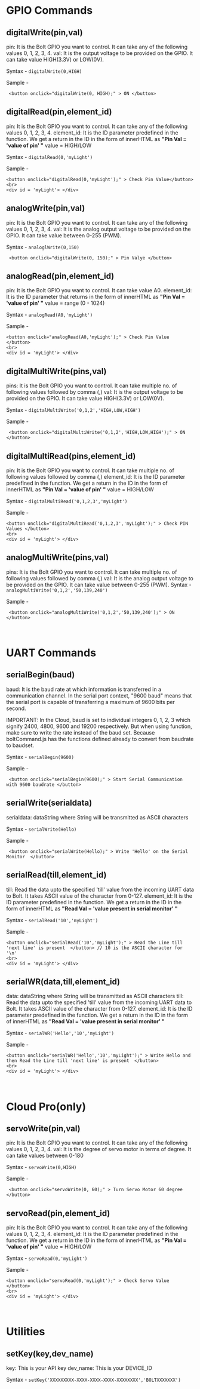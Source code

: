 # GPIO Commands

## digitalWrite(pin,val)

pin: It is the Bolt GPIO you want to control. It can take any of the following values 0, 1, 2, 3, 4.
val: It is the output voltage to be provided on the GPIO. It can take value HIGH(3.3V) or LOW(0V).

Syntax - `digitalWrite(0,HIGH)`

Sample - 
```
 <button onclick="digitalWrite(0, HIGH);" > ON </button>
```

## digitalRead(pin,element_id)

pin: It is the Bolt GPIO you want to control. It can take any of the following values 0, 1, 2, 3, 4.
element_id: It is the ID parameter predefined in the function. We get a return in the ID in the form of innerHTML as **"Pin Val = 'value of pin' "**
value = HIGH/LOW

Syntax - `digitalRead(0,'myLight')`

Sample -
```
<button onclick="digitalRead(0,'myLight');" > Check Pin Value</button>
<br>
<div id = 'myLight'> </div>
```

## analogWrite(pin,val)

pin: It is the Bolt GPIO you want to control. It can take any of the following values 0, 1, 2, 3, 4.
val: It is the analog output voltage to be provided on the GPIO. It can take value between 0-255 (PWM).

Syntax - `analoglWrite(0,150)`
```
 <button onclick="digitalWrite(0, 150);" > Pin Valye </button>
```

## analogRead(pin,element_id)

pin: It is the Bolt GPIO you want to control. It can take value A0.
element_id: It is the ID parameter that returns in the form of innerHTML as **"Pin Val = 'value of pin' "**
value = range (0 - 1024)

Syntax - `analogRead(A0,'myLight')`

Sample -
```
<button onclick="analogRead(A0,'myLight');" > Check Pin Value </button>
<br>
<div id = 'myLight'> </div>
```

## digitalMultiWrite(pins,val)

pins: It is the Bolt GPIO you want to control. It can take multiple no. of following values followed by comma (,)
val: It is the output voltage to be provided on the GPIO. It can take value HIGH(3.3V) or LOW(0V).

Syntax - `digitalMultiWrite('0,1,2','HIGH,LOW,HIGH')`

Sample - 
```
 <button onclick="digitalMultiWrite('0,1,2','HIGH,LOW,HIGH');" > ON </button>
```

## digitalMultiRead(pins,element_id)

pin: It is the Bolt GPIO you want to control. It can take multiple no. of following values followed by comma (,)
element_id: It is the ID parameter predefined in the function. We get a return in the ID in the form of innerHTML as **"Pin Val = 'value of pin' "**
value = HIGH/LOW

Syntax - `digitalMultiRead('0,1,2,3','myLight')`

Sample -
```
<button onclick="digitalMultiRead('0,1,2,3','myLight');" > Check PIN Values </button>
<br>
<div id = 'myLight'> </div>
```


## analogMultiWrite(pins,val)

pins: It is the Bolt GPIO you want to control. It can take multiple no. of following values followed by comma (,)
val: It is the analog output voltage to be provided on the GPIO. It can take value between 0-255 (PWM).
Syntax - `analogMultiWrite('0,1,2','50,139,240')`

Sample - 
```
 <button onclick="analogMultiWrite('0,1,2','50,139,240');" > ON </button>
```

<br>

# UART Commands

## serialBegin(baud)

baud: It is the baud rate at which information is transferred in a communication channel.  In the serial port context, "9600 baud" means that the serial port is capable of transferring a maximum of 9600 bits per second.

IMPORTANT: In the Cloud, baud is set to individual integers 0, 1, 2, 3 which signify 2400, 4800, 9600 and 19200 respectively. But when using function, make sure to write the rate instead of the baud set. Because boltCommand.js has the functions defined already to convert from baudrate to baudset.

Syntax - `serialBegin(9600)`

Sample - 
```
 <button onclick="serialBegin(9600);" > Start Serial Communication with 9600 baudrate </button>
```

## serialWrite(serialdata)

serialdata: dataString where String will be transmitted as ASCII characters

Syntax - `serialWrite(Hello)`

Sample - 
```
 <button onclick="serialWrite(Hello);" > Write 'Hello' on the Serial Monitor  </button>
```

## serialRead(till,element_id)

till: Read the data upto the specified 'till' value from the incoming UART data to Bolt. It takes ASCII value of the character from 0-127.
element_id: It is the ID parameter predefined in the function. We get a return in the ID in the form of innerHTML as **"Read Val = 'value present in serial monitor' "**

Syntax - `serialRead('10','myLight')`

Sample -
```
<button onclick="serialRead('10','myLight');" > Read the Line till 'next line' is present  </button> // 10 is the ASCII character for '\n'
<br>
<div id = 'myLight'> </div>
```

## serialWR(data,till,element_id)

data: dataString where String will be transmitted as ASCII characters
till: Read the data upto the specified 'till' value from the incoming UART data to Bolt. It takes ASCII value of the character from 0-127.
element_id: It is the ID parameter predefined in the function. We get a return in the ID in the form of innerHTML as **"Read Val = 'value present in serial monitor' "**

Syntax - `serialWR('Hello','10','myLight')`

Sample -
```
<button onclick="serialWR('Hello','10','myLight');" > Write Hello and then Read the Line till 'next line' is present  </button>
<br>
<div id = 'myLight'> </div>
```

<br>

# Cloud Pro(only)

## servoWrite(pin,val)

pin: It is the Bolt GPIO you want to control. It can take any of the following values 0, 1, 2, 3, 4.
val: It is the degree of servo motor in terms of degree. It can take values between 0-180

Syntax - `servoWrite(0,HIGH)`

Sample - 
```
 <button onclick="servoWrite(0, 60);" > Turn Servo Motor 60 degree </button>
```

## servoRead(pin,element_id)

pin: It is the Bolt GPIO you want to control. It can take any of the following values 0, 1, 2, 3, 4.
element_id: It is the ID parameter predefined in the function. We get a return in the ID in the form of innerHTML as **"Pin Val = 'value of pin' "**
value = HIGH/LOW

Syntax - `servoRead(0,'myLight')`

Sample -
```
<button onclick="servoRead(0,'myLight');" > Check Servo Value </button>
<br>
<div id = 'myLight'> </div>
```
<br>

# Utilities

## setKey(key,dev_name)

key: This is your API key
dev_name: This is your DEVICE_ID

Syntax - `setKey('XXXXXXXXX-XXXX-XXXX-XXXX-XXXXXXXX','BOLTXXXXXXX')`
